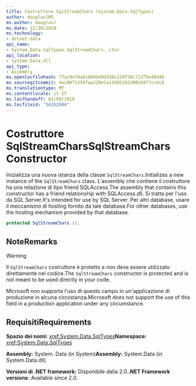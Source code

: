 ```yaml
---
title: Costruttore SqlStreamChars (System.Data.SqlTypes)
author: douglaslMS
ms.author: douglasl
ms.date: 12/20/2018
ms.technology:
- dotnet-data
api_name:
- System.Data.SqlTypes.SqlStreamChars..ctor
api_location:
- System.Data.dll
api_type:
- Assembly
ms.openlocfilehash: 77ac9ef8a01609b49d358c229f38c71375e48d40
ms.sourcegitcommit: 4ac80713f6faa220e5a119d5165308a58f7ccdc8
ms.translationtype: MT
ms.contentlocale: it-IT
ms.lasthandoff: 01/09/2019
ms.locfileid: "54152694"
---
```

# <a name="sqlstreamchars-constructor"></a><span data-ttu-id="3d327-102">Costruttore SqlStreamChars</span><span class="sxs-lookup"><span data-stu-id="3d327-102">SqlStreamChars Constructor</span></span>

<span data-ttu-id="3d327-103">Inizializza una nuova istanza della classe `SqlStreamChars`.</span><span class="sxs-lookup"><span data-stu-id="3d327-103">Initializes a new instance of the `SqlStreamChars` class.</span></span> <span data-ttu-id="3d327-104">L'assembly che contiene il costruttore ha una relazione di tipo friend SQLAccess.</span><span class="sxs-lookup"><span data-stu-id="3d327-104">The assembly that contains this constructor has a friend relationship with SQLAccess.dll.</span></span> <span data-ttu-id="3d327-105">Si tratta per l'uso da SQL Server.</span><span class="sxs-lookup"><span data-stu-id="3d327-105">It's intended for use by SQL Server.</span></span> <span data-ttu-id="3d327-106">Per altri database, usare il meccanismo di hosting fornito da tale database.</span><span class="sxs-lookup"><span data-stu-id="3d327-106">For other databases, use the hosting mechanism provided by that database.</span></span>

```csharp
protected SqlStreamChars ();
```

## <a name="remarks"></a><span data-ttu-id="3d327-107">Note</span><span class="sxs-lookup"><span data-stu-id="3d327-107">Remarks</span></span>

> [!WARNING]
> <span data-ttu-id="3d327-108">Il `SqlStreamChars` costruttore è protetto e non deve essere utilizzato direttamente nel codice.</span><span class="sxs-lookup"><span data-stu-id="3d327-108">The `SqlStreamChars` constructor is protected and is not meant to be used directly in your code.</span></span>
>
> <span data-ttu-id="3d327-109">Microsoft non supporta l'uso di questo campo in un'applicazione di produzione in alcuna circostanza.</span><span class="sxs-lookup"><span data-stu-id="3d327-109">Microsoft does not support the use of this field in a production application under any circumstance.</span></span>

## <a name="requirements"></a><span data-ttu-id="3d327-110">Requisiti</span><span class="sxs-lookup"><span data-stu-id="3d327-110">Requirements</span></span>

<span data-ttu-id="3d327-111">**Spazio dei nomi:** <xref:System.Data.SqlTypes></span><span class="sxs-lookup"><span data-stu-id="3d327-111">**Namespace:** <xref:System.Data.SqlTypes></span></span>

<span data-ttu-id="3d327-112">**Assembly:** System. Data (in System)</span><span class="sxs-lookup"><span data-stu-id="3d327-112">**Assembly:** System.Data (in System.Data.dll)</span></span>

<span data-ttu-id="3d327-113">**Versioni di .NET framework:** Disponibile dalla 2.0.</span><span class="sxs-lookup"><span data-stu-id="3d327-113">**.NET Framework versions:** Available since 2.0.</span></span>